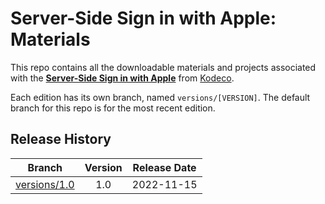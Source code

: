 # Server-Side Sign in with Apple: Materials

This repo contains all the downloadable materials and projects associated with the **[Server-Side Sign in with Apple](https://www.kodeco.com/32060416-server-side-sign-in-with-apple)** from [Kodeco](https://www.kodeco.com).

Each edition has its own branch, named `versions/[VERSION]`. The default branch for this repo is for the most recent edition.

## Release History

| Branch                                                                                  | Version | Release Date |
| --------------------------------------------------------------------------------------- |:-------:|:------------:|
| [versions/1.0](https://github.com/kodecocodes/video-ssia-materials/tree/versions/1.0) | 1.0     | 2022-11-15   |
